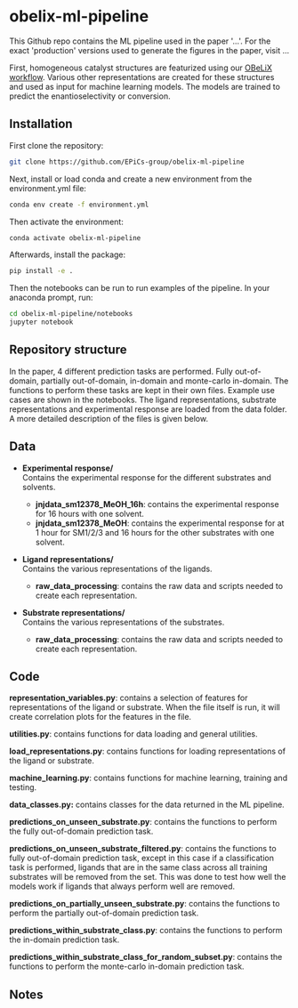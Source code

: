 # obelix-ml-pipeline
This Github repo contains the ML pipeline used in the paper '...'. For the exact 'production' versions used to generate the
figures in the paper, visit ...  

First, homogeneous catalyst structures are featurized using
our [OBeLiX workflow](https://github.com/EPiCs-group/obelix). Various other representations are created for these structures
and used as input for machine learning models. The models are trained to predict the enantioselectivity or conversion. 


## Installation
First clone the repository:

```bash
git clone https://github.com/EPiCs-group/obelix-ml-pipeline
```

Next, install or load conda and create a new environment from the environment.yml file:

```bash
conda env create -f environment.yml
```

Then activate the environment:

```bash
conda activate obelix-ml-pipeline
```

Afterwards, install the package:

```bash
pip install -e .
```
Then the notebooks can be run to run examples of the pipeline. In your anaconda prompt, run:

```bash
cd obelix-ml-pipeline/notebooks
jupyter notebook
```

## Repository structure
In the paper, 4 different prediction tasks are performed. Fully out-of-domain, partially out-of-domain, in-domain and 
monte-carlo in-domain. The functions to perform these tasks are kept in their own files. Example use cases
are shown in the notebooks. The ligand representations, substrate representations and experimental response are 
loaded from the data folder. A more detailed description of the files is given below.

## Data
* **Experimental response/**  
Contains the experimental response for the different substrates and solvents.  
    * **jnjdata_sm12378_MeOH_16h**: contains the experimental response for 16 hours with one solvent.
    * **jnjdata_sm12378_MeOH**: contains the experimental response for at 1 hour for SM1/2/3 and 16 hours for the other substrates with one solvent.
  
* **Ligand representations/**  
Contains the various representations of the ligands.  
    * **raw_data_processing**: contains the raw data and scripts needed to create each representation.

* **Substrate representations/**  
Contains the various representations of the substrates.  
    * **raw_data_processing**: contains the raw data and scripts needed to create each representation.

## Code
**representation_variables.py**: contains a selection of features for representations of the ligand or substrate. 
When the file itself is run, it will create correlation plots for the features in the file.

**utilities.py**: contains functions for data loading and general utilities.

**load_representations.py**: contains functions for loading representations of the ligand or substrate.

**machine_learning.py**: contains functions for machine learning, training and testing.

**data_classes.py:** contains classes for the data returned in the ML pipeline.

**predictions\_on\_unseen\_substrate.py**: contains the functions to perform the fully out-of-domain prediction task.

**predictions\_on\_unseen\_substrate\_filtered.py**: contains the functions to fully out-of-domain prediction task, except in this case 
if a classification task is performed, ligands that are in the same class across all training substrates will be removed from the set. This was done to test 
how well the models work if ligands that always perform well are removed.

**predictions\_on\_partially\_unseen\_substrate.py**: contains the functions to perform the partially out-of-domain prediction task.

**predictions\_within\_substrate\_class.py**: contains the functions to perform the in-domain prediction task.

**predictions\_within\_substrate\_class\_for\_random\_subset.py**: contains the functions to perform the monte-carlo in-domain prediction task.



## Notes